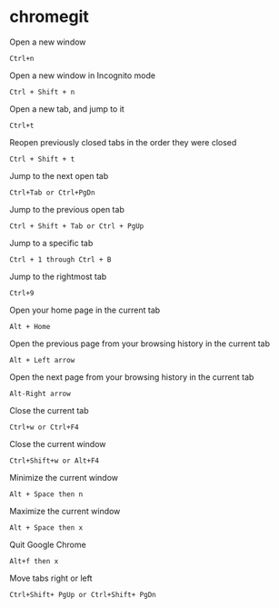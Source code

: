 # chromegit


Open a new window
```
Ctrl+n
```
Open a new window in Incognito mode
```
Ctrl + Shift + n
```
Open a new tab, and jump to it
```
Ctrl+t
```
Reopen previously closed tabs in the order they were closed
```
Ctrl + Shift + t
```
Jump to the next open tab
```
Ctrl+Tab or Ctrl+PgDn
```
Jump to the previous open tab
```
Ctrl + Shift + Tab or Ctrl + PgUp
```
Jump to a specific tab
```
Ctrl + 1 through Ctrl + B
```
Jump to the rightmost tab
```
Ctrl+9
```
Open your home page in the current tab
```
Alt + Home

```
Open the previous page from your browsing history in the current tab
```
Alt + Left arrow
```
Open the next page from your browsing history in the current tab
```
Alt-Right arrow
```
Close the current tab
```
Ctrl+w or Ctrl+F4 
```
Close the current window
```
Ctrl+Shift+w or Alt+F4
```
Minimize the current window
```
Alt + Space then n
```
Maximize the current window
```
Alt + Space then x
```
Quit Google Chrome
```
Alt+f then x
```
Move tabs right or left
```
Ctrl+Shift+ PgUp or Ctrl+Shift+ PgDn
```

